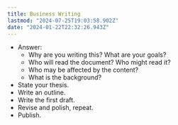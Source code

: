 ```yaml
---
title: Business Writing
lastmod: "2024-07-25T19:03:58.902Z"
date: "2024-01-22T22:32:26.943Z"
---
```


- Answer:
  - Why are you writing this? What are your goals?
  - Who will read the document? Who might read it?
  - Who may be affected by the content?
  - What is the background?
- State your thesis.
- Write an outline.
- Write the first draft.
- Revise and polish, repeat.
- Publish.
